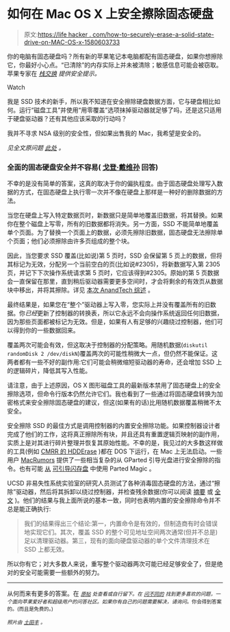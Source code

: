 # 如何在 Mac OS X 上安全擦除固态硬盘

> 原文:[https://life hacker . com/how-to-securely-erase-a-solid-state-drive-on-MAC-OS-x-1580603733](https://lifehacker.com/how-to-securely-erase-a-solid-state-drive-on-mac-os-x-1580603733)

你的电脑有固态硬盘吗？所有新的苹果笔记本电脑都配有固态硬盘，如果你想擦除它，你最好小心点。“已清除”的内存实际上并未被清除；敏感信息可能会被窃取。苹果专家在 [*栈交换*](http://apple.stackexchange.com/?utm_source=lifehacker&utm_medium=syndication&utm_campaign=crowdhacker&utm_content=apple-119) *提供安全提示。*

Watch

我是 SSD 技术的新手，所以我不知道在安全擦除硬盘数据方面，它与硬盘相比如何。运行“磁盘工具”并使用“用零覆盖”选项抹掉驱动器就足够了吗，还是这只适用于硬盘驱动器？还有其他应该采取的行动吗？

我并不寻求 NSA 级别的安全性，但如果出售我的 Mac，我希望是安全的。

*见全文原问题* [*此处*](http://apple.stackexchange.com/q/6278/2184?utm_source=lifehacker&utm_medium=syndication&utm_campaign=crowdhacker&utm_content=apple-119) *。*

### 全面的固态硬盘安全并不容易( [戈登·戴维孙](http://apple.stackexchange.com/a/6287/427?utm_source=lifehacker&utm_medium=syndication&utm_campaign=crowdhacker&utm_content=apple-119) 回答)

不幸的是没有简单的答案，这真的取决于你的偏执程度。由于固态硬盘处理写入数据的方式，在固态硬盘上执行零一次并不像在硬盘上那样是一种好的删除数据的方法。

当您在硬盘上写入特定数据页时，新数据只是简单地覆盖旧数据，将其替换。如果你在整个磁盘上写零，所有的旧数据都将消失。另一方面，SSD 不能简单地覆盖单个页面。为了替换一个页面上的数据，必须先擦除旧数据，固态硬盘无法擦除单个页面；他们必须擦除由许多页组成的整个块。

因此，当您要求 SSD 覆盖(比如说)第 5 页时，SSD 会保留第 5 页上的数据，但将其标记为无效，分配另一个当前空白的页(比如说#2305)，将新数据写入第 2305 页，并记下下次操作系统请求第 5 页时，它应该得到#2305。原始的第 5 页数据会一直保留在那里，直到稍后驱动器需要更多空间时，才会将剩余的有效页从数据块中移出，并将其擦除。详见 [本次 AnandTech 综述](http://www.anandtech.com/show/2738) 。

最终结果是，如果您在“整个”驱动器上写入零，您实际上并没有覆盖所有的旧数据。你*已经*更新了控制器的转换表，所以它永远不会向操作系统返回任何旧数据，因为那些页面都被标记为无效。但是，如果有人有足够的兴趣绕过控制器，他们可以得到你的一些数据回来。

覆盖两次可能会有效，但这取决于控制器的分配策略。用随机数据(`diskutil randomDisk 2 /dev/diskN`)覆盖两次的可能性稍微大一点，但仍然不能保证。这两者都有一些不好的副作用:它们可能会稍微缩短驱动器的寿命，还会增加 SSD 上的逻辑碎片，降低其写入性能。

请注意，由于上述原因，OS X 图形磁盘工具的最新版本禁用了固态硬盘上的安全擦除选项，但命令行版本仍然允许它们。我也看到了一些通过将固态硬盘转换为加密格式来安全擦除固态硬盘的建议，但这(如果有的话)比用随机数据覆盖稍微不太安全。

安全擦除 SSD 的最佳方式是调用控制器的内置安全擦除功能。如果控制器设计者完成了他们的工作，这将真正擦除所有块，并且还具有重置逻辑页映射的副作用，实质上是对其进行碎片整理并恢复其原始性能。不幸的是，我见过的大多数这样做的工具(例如 [CMRR 的 HDDErase](http://cmrr.ucsd.edu/people/Hughes/Secure-Erase.html) )都在 DOS 下运行，在 Mac 上无法启动。一些用户 [MacRumors](http://forums.macrumors.com/showthread.php?t=841182) 提供了一些相当复杂的从 GParted 引导光盘进行安全擦除的指令。也有可能 [从](http://www.cnet.com/how-to/how-to-securely-erase-an-ssd-drive/) [可引导闪存盘](http://www.cnet.com/how-to/what-to-do-with-your-usb-flash-drive-maintain-windows/) 中使用 Parted Magic 。

UCSD 非易失性系统实验室的研究人员测试了各种消毒固态硬盘的方法，通过“擦除”驱动器，然后将其拆卸以绕过控制器，并检查残余数据(你可以阅读 [摘要](http://nvsl.ucsd.edu/sanitize/) 或 [全文](http://cseweb.ucsd.edu/users/swanson/papers/Fast2011SecErase.pdf) )。他们的结果与我上面所说的基本一致，同时也表明内置的安全擦除命令并不总是能正确执行:

> 我们的结果得出三个结论:第一，内置命令是有效的，但制造商有时会错误地实现它们。其次，覆盖 SSD 的整个可见地址空间两次通常(但并不总是)足以清理驱动器。第三，现有的面向硬盘驱动器的单个文件清理技术在 SSD 上都无效。

所以你有它；对大多数人来说，重写整个驱动器两次可能已经足够安全了，但是绝对的安全可能需要一些额外的努力。

* * *

从何而来有更多的答案。在 [<small>*原帖*</small>](http://apple.stackexchange.com/q/6278/2184?utm_source=lifehacker&utm_medium=syndication&utm_campaign=crowdhacker&utm_content=apple-119) <small>*处查看或自行留下。在*</small> [<small>*问不同的*</small>](http://apple.stackexchange.com/?utm_source=lifehacker&utm_medium=syndication&utm_campaign=crowdhacker&utm_content=apple-119) <small>*找到更多喜欢的问题，一个面向苹果爱好者和超级用户的问答社区。如果你有自己的问题需要解决，请询问*</small>[<small></small>](http://apple.stackexchange.com/questions/ask?utm_source=lifehacker&utm_medium=syndication&utm_campaign=crowdhacker&utm_content=apple-119)*<small>*。你会得到答案的。(而且是免费的。)*</small>*

**<small>照片由</small>* [*<small>土田丰</small>*](https://www.flickr.com/photos/ivyfield/7072709381) *<small>。</small>**